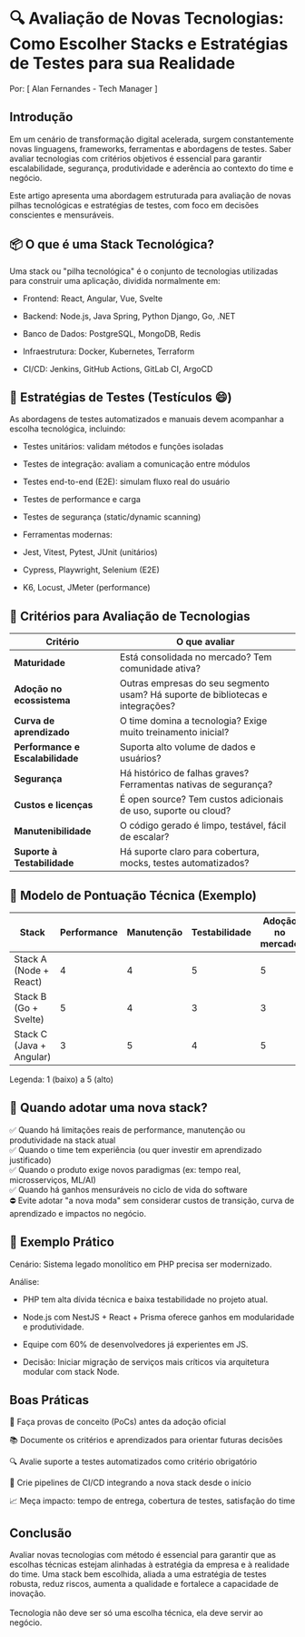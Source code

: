 # 🔍 Avaliação de Novas Tecnologias: Como Escolher Stacks e Estratégias de Testes para sua Realidade
Por: [ Alan Fernandes - Tech Manager ]

## Introdução
Em um cenário de transformação digital acelerada, surgem constantemente novas linguagens, frameworks, ferramentas e abordagens de testes. Saber avaliar tecnologias com critérios objetivos é essencial para garantir escalabilidade, segurança, produtividade e aderência ao contexto do time e negócio.

Este artigo apresenta uma abordagem estruturada para avaliação de novas pilhas tecnológicas e estratégias de testes, com foco em decisões conscientes e mensuráveis.

## 📦 O que é uma Stack Tecnológica?
Uma stack ou "pilha tecnológica" é o conjunto de tecnologias utilizadas para construir uma aplicação, dividida normalmente em:

- Frontend: React, Angular, Vue, Svelte

- Backend: Node.js, Java Spring, Python Django, Go, .NET

- Banco de Dados: PostgreSQL, MongoDB, Redis

- Infraestrutura: Docker, Kubernetes, Terraform

- CI/CD: Jenkins, GitHub Actions, GitLab CI, ArgoCD

## 🧪 Estratégias de Testes (Testículos 😄)
As abordagens de testes automatizados e manuais devem acompanhar a escolha tecnológica, incluindo:

- Testes unitários: validam métodos e funções isoladas

- Testes de integração: avaliam a comunicação entre módulos

- Testes end-to-end (E2E): simulam fluxo real do usuário

- Testes de performance e carga

- Testes de segurança (static/dynamic scanning)

- Ferramentas modernas:

- Jest, Vitest, Pytest, JUnit (unitários)

- Cypress, Playwright, Selenium (E2E)

- K6, Locust, JMeter (performance)

## 🧭 Critérios para Avaliação de Tecnologias
| Critério                         | O que avaliar                                                                  |
| -------------------------------- | ------------------------------------------------------------------------------ |
| **Maturidade**                   | Está consolidada no mercado? Tem comunidade ativa?                             |
| **Adoção no ecossistema**        | Outras empresas do seu segmento usam? Há suporte de bibliotecas e integrações? |
| **Curva de aprendizado**         | O time domina a tecnologia? Exige muito treinamento inicial?                   |
| **Performance e Escalabilidade** | Suporta alto volume de dados e usuários?                                       |
| **Segurança**                    | Há histórico de falhas graves? Ferramentas nativas de segurança?               |
| **Custos e licenças**            | É open source? Tem custos adicionais de uso, suporte ou cloud?                 |
| **Manutenibilidade**             | O código gerado é limpo, testável, fácil de escalar?                           |
| **Suporte à Testabilidade**      | Há suporte claro para cobertura, mocks, testes automatizados?                  |


## 📘 Modelo de Pontuação Técnica (Exemplo)
| Stack                    | Performance | Manutenção | Testabilidade | Adoção no mercado | Total  |
| ------------------------ | ----------- | ---------- | ------------- | ----------------- | ------ |
| Stack A (Node + React)   | 4           | 4          | 5             | 5                 | **18** |
| Stack B (Go + Svelte)    | 5           | 4          | 3             | 3                 | **15** |
| Stack C (Java + Angular) | 3           | 5          | 4             | 5                 | **17** |

Legenda: 1 (baixo) a 5 (alto)

## 🧠 Quando adotar uma nova stack?
✅ Quando há limitações reais de performance, manutenção ou produtividade na stack atual \
✅ Quando o time tem experiência (ou quer investir em aprendizado justificado) \
✅ Quando o produto exige novos paradigmas (ex: tempo real, microsserviços, ML/AI) \
✅ Quando há ganhos mensuráveis no ciclo de vida do software \
⛔ Evite adotar "a nova moda" sem considerar custos de transição, curva de aprendizado e impactos no negócio.

## 🌱 Exemplo Prático
Cenário: Sistema legado monolítico em PHP precisa ser modernizado.

Análise:

- PHP tem alta dívida técnica e baixa testabilidade no projeto atual.

- Node.js com NestJS + React + Prisma oferece ganhos em modularidade e produtividade.

- Equipe com 60% de desenvolvedores já experientes em JS.

- Decisão: Iniciar migração de serviços mais críticos via arquitetura modular com stack Node.

## Boas Práticas
🔁 Faça provas de conceito (PoCs) antes da adoção oficial

📚 Documente os critérios e aprendizados para orientar futuras decisões

🔍 Avalie suporte a testes automatizados como critério obrigatório

🧪 Crie pipelines de CI/CD integrando a nova stack desde o início

📈 Meça impacto: tempo de entrega, cobertura de testes, satisfação do time

## Conclusão
Avaliar novas tecnologias com método é essencial para garantir que as escolhas técnicas estejam alinhadas à estratégia da empresa e à realidade do time. Uma stack bem escolhida, aliada a uma estratégia de testes robusta, reduz riscos, aumenta a qualidade e fortalece a capacidade de inovação. \
\
Tecnologia não deve ser só uma escolha técnica, ela deve servir ao negócio.
